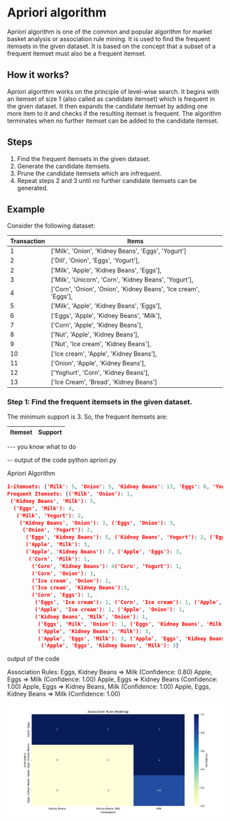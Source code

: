 # Apriori algorithm 
Apriori algorithm is one of the common and popular algorithm for market basket analysis or association rule mining. It is used to find the frequent itemsets in the given dataset. It is based on the concept that a subset of a frequent itemset must also be a frequent itemset.

## How it works?
Apriori algorithm works on the principle of level-wise search. It begins with an itemset of size 1 (also called as candidate itemset) which is frequent in the given dataset. It then expands the candidate itemset by adding one more item to it and checks if the resulting itemset is frequent. The algorithm terminates when no further itemset can be added to the candidate itemset.

## Steps
1. Find the frequent itemsets in the given dataset.
2. Generate the candidate itemsets.
3. Prune the candidate itemsets which are infrequent.
4. Repeat steps 2 and 3 until no further candidate itemsets can be generated.

## Example
Consider the following dataset:

| Transaction | Items |
| ----------- | ----- |
|1|['Milk', 'Onion', 'Kidney Beans', 'Eggs', 'Yogurt']|
|2|    ['Dill', 'Onion', 'Eggs', 'Yogurt'],|
 |2|   ['Milk', 'Apple', 'Kidney Beans', 'Eggs'],|
 |3|   ['Milk', 'Unicorn', 'Corn', 'Kidney Beans', 'Yogurt'],|
 |4|   ['Corn', 'Onion', 'Onion', 'Kidney Beans', 'Ice cream', 'Eggs'],|
 |5|   ['Milk', 'Apple', 'Kidney Beans', 'Eggs'],|
 |6|   ['Eggs', 'Apple', 'Kidney Beans', 'Milk'],|
 |7|   ['Corn', 'Apple', 'Kidney Beans'],|
 |8|   ['Nut', 'Apple', 'Kidney Beans'],|
 |9|   ['Nut', 'Ice cream', 'Kidney Beans'],|
 |10|   ['Ice cream', 'Apple', 'Kidney Beans'],|
 |11|   ['Onion', 'Apple', 'Kidney Beans'],|
 |12|   ['Yoghurt', 'Corn', 'Kidney Beans'],|
 |13|   ['Ice Cream', 'Bread', 'Kidney Beans']|


### Step 1: Find the frequent itemsets in the given dataset.
The minimum support is 3. So, the frequent itemsets are:

| Itemset | Support |
| ------- | ------- |
--- you know what to do 

-- output of the code
python apriori.py

Apriori Algorithm
```json
1-itemsets: {'Milk': 5, 'Onion': 5, 'Kidney Beans': 13, 'Eggs': 6, 'Yogurt': 3, 'Apple': 7, 'Corn': 4, 'Ice cream': 3}
Frequent Itemsets: {('Milk', 'Onion'): 1,
 ('Kidney Beans', 'Milk'): 5,
  ('Eggs', 'Milk'): 4,
   ('Milk', 'Yogurt'): 2,
    ('Kidney Beans', 'Onion'): 3, ('Eggs', 'Onion'): 3,
     ('Onion', 'Yogurt'): 2,
      ('Eggs', 'Kidney Beans'): 5, ('Kidney Beans', 'Yogurt'): 2, ('Eggs', 'Yogurt'): 2, 
      ('Apple', 'Milk'): 3, 
      ('Apple', 'Kidney Beans'): 7, ('Apple', 'Eggs'): 3,
       ('Corn', 'Milk'): 1,
        ('Corn', 'Kidney Beans'): 4('Corn', 'Yogurt'): 1,
        ('Corn', 'Onion'): 1, 
        ('Ice cream', 'Onion'): 1,
        ('Ice cream', 'Kidney Beans'):3,
        ('Corn', 'Eggs'): 1, 
         ('Eggs', 'Ice cream'): 1, ('Corn', 'Ice cream'): 1, ('Apple', 'Corn'): 1, 
         ('Apple', 'Ice cream'): 1, ('Apple', 'Onion'): 1, 
         ('Kidney Beans', 'Milk', 'Onion'): 1,
          ('Eggs', 'Milk', 'Onion'): 1, ('Eggs', 'Kidney Beans', 'Milk'): 4, ('Eggs', 'Kidney Beans', 'Onion'): 2, 
          ('Apple', 'Kidney Beans', 'Milk'): 3, 
          ('Apple', 'Eggs', 'Milk'): 3, ('Apple', 'Eggs', 'Kidney Beans'): 3,
           ('Apple', 'Eggs', 'Kidney Beans', 'Milk'): 3}
```
output of the code

Association Rules:
Eggs, Kidney Beans => Milk (Confidence: 0.80)
Apple, Eggs => Milk (Confidence: 1.00)
Apple, Eggs => Kidney Beans (Confidence: 1.00)
Apple, Eggs => Kidney Beans, Milk (Confidence: 1.00)
Apple, Eggs, Kidney Beans => Milk (Confidence: 1.00)

![Alt text](image.png)
